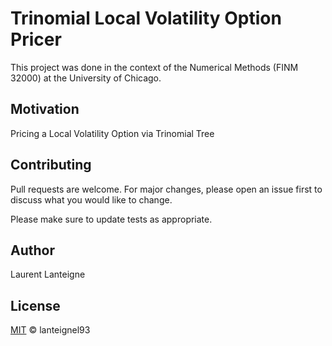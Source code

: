 # Trinomial Local Volatility Option Pricer

This project was done in the context of the Numerical Methods (FINM 32000) at the University of Chicago.

## Motivation

Pricing a Local Volatility Option via Trinomial Tree 

## Contributing
Pull requests are welcome. For major changes, please open an issue first to discuss what you would like to change.

Please make sure to update tests as appropriate.

## Author 
Laurent Lanteigne
## License
[MIT](https://choosealicense.com/licenses/mit/) © lanteignel93